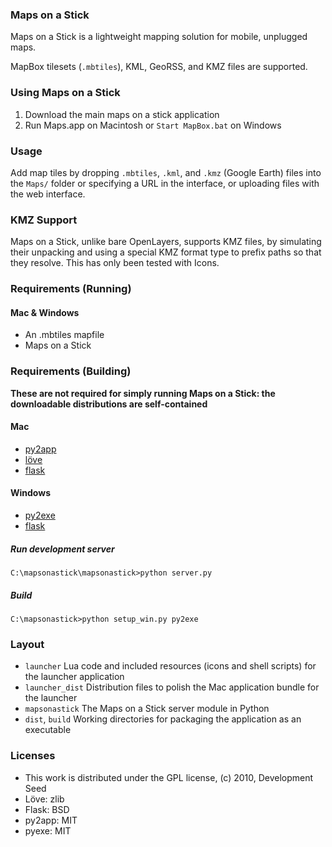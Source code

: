 ### Maps on a Stick

Maps on a Stick is a lightweight mapping solution for mobile, unplugged maps.

MapBox tilesets (`.mbtiles`), KML, GeoRSS, and KMZ files are supported.

### Using Maps on a Stick

1. Download the main maps on a stick application
2. Run Maps.app on Macintosh or `Start MapBox.bat` on Windows

### Usage

Add map tiles by dropping `.mbtiles`, `.kml`, and `.kmz` (Google Earth) files 
into the `Maps/` folder or specifying a URL in the interface, or
uploading files with the web interface.

### KMZ Support

Maps on a Stick, unlike bare OpenLayers, supports KMZ files, by simulating 
their unpacking and using a special KMZ format type to prefix paths so that 
they resolve. This has only been tested with Icons.

### Requirements (Running)

#### Mac & Windows

* An .mbtiles mapfile
* Maps on a Stick

### Requirements (Building)

**These are not required for simply running Maps on a Stick: the downloadable
distributions are self-contained**

#### Mac

* [py2app](http://svn.pythonmac.org/py2app/py2app/trunk/doc/index.html)
* [löve](http://love2d.org/)
* [flask](http://flask.pocoo.org/)

#### Windows

* [py2exe](http://www.py2exe.org/)
* [flask](http://flask.pocoo.org/)  

##### Run development server

`C:\mapsonastick\mapsonastick>python server.py`

##### Build

`C:\mapsonastick>python setup_win.py py2exe`

### Layout

* `launcher` Lua code and included resources (icons and shell scripts) for the launcher application
* `launcher_dist` Distribution files to polish the Mac application bundle for the launcher
* `mapsonastick` The Maps on a Stick server module in Python
* `dist`, `build` Working directories for packaging the application as an executable

### Licenses

* This work is distributed under the GPL license, (c) 2010, Development Seed
* Löve: zlib 
* Flask: BSD 
* py2app: MIT
* pyexe: MIT
